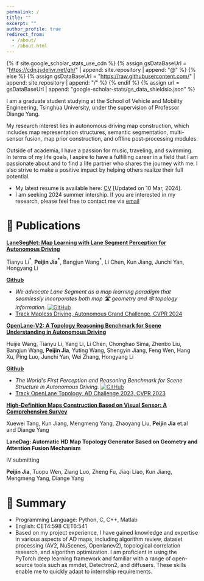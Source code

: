 ```yaml
---
permalink: /
title: ""
excerpt: ""
author_profile: true
redirect_from: 
  - /about/
  - /about.html
---
```


{% if site.google_scholar_stats_use_cdn %}
{% assign gsDataBaseUrl = "https://cdn.jsdelivr.net/gh/" | append: site.repository | append: "@" %}
{% else %}
{% assign gsDataBaseUrl = "https://raw.githubusercontent.com/" | append: site.repository | append: "/" %}
{% endif %}
{% assign url = gsDataBaseUrl | append: "google-scholar-stats/gs_data_shieldsio.json" %}

<span class='anchor' id='about-me'></span>
I am a graduate student studying at the School of Vehicle and Mobility Engineering, Tsinghua University, under the supervision of Professor Diange Yang. 

My research interest lies in autonomous driving map construction, which includes map representation structures, semantic segmentation, multi-sensor fusion, map prior construction, and offline post-processing modules. 

Outside of academia, I have a passion for music, traveling, and swimming. In terms of my life goals, I aspire to have a fulfilling career in a field that I am passionate about and to find a life partner who shares the journey with me. I also strive to make a positive impact by helping others realize their full potential. 

- My latest resume is available here: [CV](https://peggy.github.io/files/Resume.pdf) [Updated on 10 Mar, 2024].
- I am seeking 2024 summer intership. If you are interested in my research, please feel free to contact me via [email](mailto:jpj22@mails.tsinghua.edu.cn)



# 📝 Publications 

[**LaneSegNet: Map Learning with Lane Segment Perception for Autonomous Driving**](https://arxiv.org/abs/2312.16108)

Tianyu Li$^\ast$, **Peijin Jia$^\ast$**, Bangjun Wang$^\ast$, Li Chen, Kun Jiang, Junchi Yan, Hongyang Li

[**Github**](https://github.com/OpenDriveLab/LaneSegNet)<strong><span class='show_paper_citations' data='_LeSlzUAAAAJ:u-x6o8ySG0sC'></span></strong>

- *We advocate Lane Segment as a map learning paradigm that seamlessly incorporates both map 🛣️ geometry and 🕸️ topology information.* <a href="https://github.com/OpenDriveLab/LaneSegNet"><img src="https://img.shields.io/github/stars/OpenDriveLab/LaneSegNet?style=social" alt="GitHub" style="opacity: .8"></a>
- [Track Mapless Driving, Autonomous Grand Challenge, CVPR 2024](https://opendrivelab.com/challenge2024/#mapless_driving)


[**OpenLane-V2: A Topology Reasoning Benchmark for Scene Understanding in Autonomous Driving**](https://openreview.net/pdf?id=OMOOO3ls6g)

Huijie Wang, Tianyu Li, Yang Li, Li Chen, Chonghao Sima, Zhenbo Liu, Bangjun Wang, **Peijin Jia**, Yuting Wang, Shengyin Jiang, Feng Wen, Hang Xu, Ping Luo, Junchi Yan, Wei Zhang, Hongyang Li

[**Github**](https://github.com/OpenDriveLab/OpenLane-V2) <strong><span class='show_paper_citations' data='_LeSlzUAAAAJ:u-x6o8ySG0sC'></span></strong>

- *The World's First Perception and Reasoning Benchmark for Scene Structure in Autonomous Driving.* <a href="https://github.com/OpenDriveLab/OpenLane-V2"><img src="https://img.shields.io/github/stars/OpenDriveLab/OpenLane-V2?style=social" alt="GitHub" style="opacity: .8"></a>
- [Track OpenLane Topology, AD Challenge 2023, CVPR 2023](https://opendrivelab.com/AD23Challenge.html#openlane_topology)

[**High-Definition Maps Construction Based on Visual Sensor: A Comprehensive Survey**](https://www.researchgate.net/publication/376101037_High-Definition_Maps_Construction_Based_on_Visual_Sensor_A_Comprehensive_Survey)

Xuewei Tang, Kun Jiang, Mengmeng Yang, Zhaoyang Liu, **Peijin Jia** et.al and Diange Yang


**LaneDag: Automatic HD Map Topology Generator Based on Geometry and Attention Fusion Mechanism**

IV submitting

**Peijin Jia**, Tuopu Wen, Ziang Luo, Zheng Fu, Jiaqi Liao, Kun Jiang,  Mengmeng Yang, Diange Yang




# 📖 Summary
- Programming Language: Python, C, C++, Matlab
- English: CET4:598     CET6:541
-  Based on my project experience, I have gained knowledge and expertise in various aspects of AD maps, including algorithm review, dataset processing (AV2, NuScenes, Openlanev2), topological correlation research, and algorithm optimization. I am proficient in using the PyTorch deep learning framework and familiar with a range of open-source tools such as mmdet, Detectron2, and diffusers. These skills enable me to quickly adapt to internship requirements.
